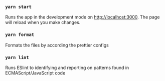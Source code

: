 ### `yarn start`

Runs the app in the development mode on [http://localhost:3000](http://localhost:3000). The page will reload when you make changes.

### `yarn format`

Formats the files by according the prettier configs

### `yarn lint`

Runs ESlint to identifying and reporting on patterns found in ECMAScript/JavaScript code
